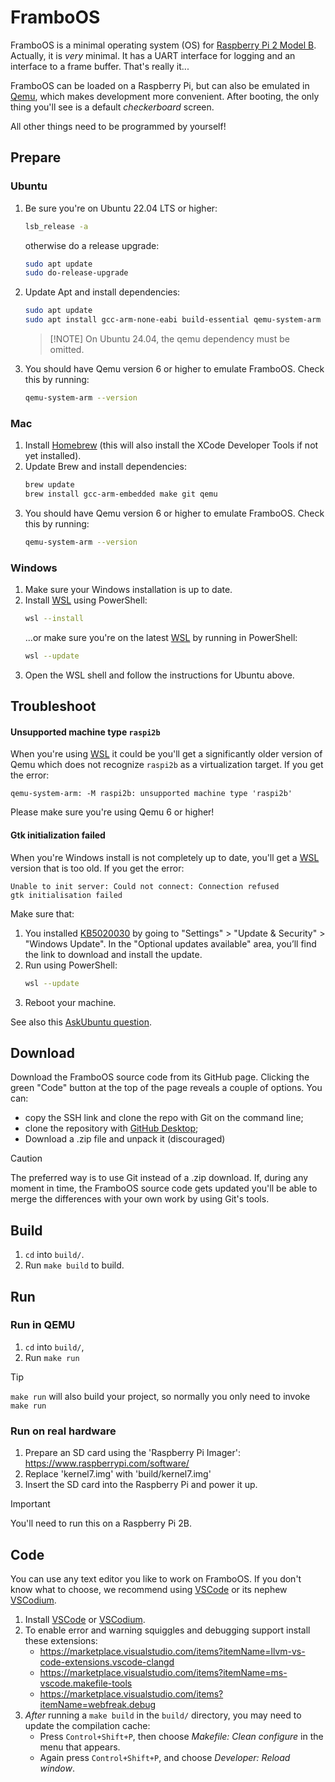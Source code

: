 # FramboOS

FramboOS is a minimal operating system (OS) for [Raspberry Pi 2 Model B](https://www.raspberrypi.com/products/raspberry-pi-2-model-b/).
Actually, it is _very_ minimal.
It has a UART interface for logging and an interface to a frame buffer.
That's really it...

FramboOS can be loaded on a Raspberry Pi, but can also be emulated in [Qemu](https://www.qemu.org), which makes development more convenient.
After booting, the only thing you'll see is a default _checkerboard_ screen.

All other things need to be programmed by yourself!


## Prepare

### Ubuntu

1. Be sure you're on Ubuntu 22.04 LTS or higher:
   ```sh
   lsb_release -a
   ```
   otherwise do a release upgrade:
   ```sh
   sudo apt update
   sudo do-release-upgrade
   ```
2. Update Apt and install dependencies:
   ```sh
   sudo apt update
   sudo apt install gcc-arm-none-eabi build-essential qemu-system-arm qemu
   ```
   > [!NOTE] On Ubuntu 24.04, the qemu dependency must be omitted.
3. You should have Qemu version 6 or higher to emulate FramboOS.
   Check this by running:
   ```sh
   qemu-system-arm --version
   ```

### Mac

1. Install [Homebrew] (this will also install the XCode Developer Tools if not yet installed).
2. Update Brew and install dependencies:
   ```sh
   brew update
   brew install gcc-arm-embedded make git qemu
   ```
3. You should have Qemu version 6 or higher to emulate FramboOS.
   Check this by running:
   ```sh
   qemu-system-arm --version
   ```

[Homebrew]: https://brew.sh

### Windows

1. Make sure your Windows installation is up to date.
2. Install [WSL] using PowerShell:
   ```sh
   wsl --install
   ```
   ...or make sure you're on the latest [WSL] by running in PowerShell:
   ```sh
   wsl --update
   ```
3. Open the WSL shell and follow the instructions for Ubuntu above.

[WSL]: https://docs.microsoft.com/en-us/windows/wsl/install


## Troubleshoot

#### Unsupported machine type `raspi2b`

When you're using [WSL] it could be you'll get a significantly older version of Qemu which does not recognize `raspi2b` as a virtualization target.
If you get the error:
```
qemu-system-arm: -M raspi2b: unsupported machine type 'raspi2b'
```
Please make sure you're using Qemu 6 or higher!

#### Gtk initialization failed

When you're Windows install is not completely up to date, you'll get a [WSL] version that is too old.
If you get the error:
```
Unable to init server: Could not connect: Connection refused
gtk initialisation failed
```
Make sure that:
1. You installed [KB5020030] by going to "Settings" > "Update & Security" > "Windows Update". In the "Optional updates available" area, you’ll find the link to download and install the update.
2. Run using PowerShell:
   ```sh
   wsl --update
   ```
3. Reboot your machine.

See also this [AskUbuntu question](https://askubuntu.com/questions/1389908/running-gui-apps-under-wsl/1389923#1389923).

[KB5020030]: https://support.microsoft.com/en-gb/topic/november-15-2022-kb5020030-os-builds-19042-2311-19043-2311-19044-2311-and-19045-2311-preview-237a9048-f853-4e29-a3a2-62efdbea95e2


## Download

Download the FramboOS source code from its GitHub page.
Clicking the green "Code" button at the top of the page reveals a couple of options.
You can:

* copy the SSH link and clone the repo with Git on the command line;
* clone the repository with [GitHub Desktop](https://desktop.github.com);
* Download a .zip file and unpack it (discouraged)

> [!CAUTION]
> The preferred way is to use Git instead of a .zip download.
> If, during any moment in time, the FramboOS source code gets updated
> you'll be able to merge the differences with your own work by using Git's tools.

## Build

1. `cd` into `build/`.
2. Run `make build` to build.

## Run

### Run in QEMU

1. `cd` into `build/`,
2. Run `make run`

> [!TIP]
> `make run` will also build your project, so normally you only need to invoke `make run`

### Run on real hardware

1. Prepare an SD card using the 'Raspberry Pi Imager': https://www.raspberrypi.com/software/
2. Replace 'kernel7.img' with 'build/kernel7.img'
3. Insert the SD card into the Raspberry Pi and power it up.

> [!IMPORTANT]
> You'll need to run this on a Raspberry Pi 2B.

## Code

You can use any text editor you like to work on FramboOS.
If you don't know what to choose, we recommend using [VSCode](https://code.visualstudio.com) or its nephew [VSCodium](https://vscodium.com).

1. Install [VSCode](https://code.visualstudio.com) or [VSCodium](https://vscodium.com).
2. To enable error and warning squiggles and debugging support install these extensions:
    * https://marketplace.visualstudio.com/items?itemName=llvm-vs-code-extensions.vscode-clangd
    * https://marketplace.visualstudio.com/items?itemName=ms-vscode.makefile-tools
    * https://marketplace.visualstudio.com/items?itemName=webfreak.debug
3. _After_ running a `make build` in the `build/` directory, you may need to update the compilation cache:
    * Press `Control+Shift+P`, then choose _Makefile: Clean configure_ in the menu that appears.
    * Again press `Control+Shift+P`, and choose _Developer: Reload window_.

